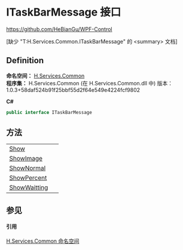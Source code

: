 # ITaskBarMessage 接口
https://github.com/HeBianGu/WPF-Control

\[缺少 "T:H.Services.Common.ITaskBarMessage" 的 &lt;summary&gt; 文档\]



## Definition
**命名空间：** <a href="b9cdd84f-6623-a51a-f53b-465103ced202">H.Services.Common</a>  
**程序集：** H.Services.Common (在 H.Services.Common.dll 中) 版本：1.0.3+58daf524b91f25bbf55d2f64e549e4224fcf9802

**C#**
``` C#
public interface ITaskBarMessage
```



## 方法
<table>
<tr>
<td><a href="2b6d4339-efe8-1715-1f0f-33b1cca90602">Show</a></td>
<td> </td></tr>
<tr>
<td><a href="da5fa1ab-5afa-2fc1-cab8-c2107a81a0e3">ShowImage</a></td>
<td> </td></tr>
<tr>
<td><a href="d401b2a2-7d7a-e57d-87db-d74353f0d465">ShowNormal</a></td>
<td> </td></tr>
<tr>
<td><a href="43debe37-57c8-1f87-a415-ddf2e51322b8">ShowPercent</a></td>
<td> </td></tr>
<tr>
<td><a href="592a6b7b-c828-1275-945e-e15ef5f96c36">ShowWaitting</a></td>
<td> </td></tr>
</table>

## 参见


#### 引用
<a href="b9cdd84f-6623-a51a-f53b-465103ced202">H.Services.Common 命名空间</a>  
